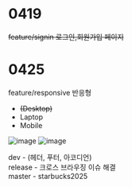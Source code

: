# 0419 
<del>feature/signin  로그인,회원가입 페이지</del>
<br>
# 0425 
feature/responsive 반응형 <br>
<ul>
  <li><del>(Desktop)</del> <br></li>
  <li>Laptop<br></li>
  <li>Mobile <br></li>
</ul>

![image](https://github.com/user-attachments/assets/1bc64985-e9d7-42d7-95cc-00f30243f46a)
![image](https://github.com/user-attachments/assets/704b93d1-c7a6-4a65-9dff-9b568ea6196a)

dev - (헤더, 푸터, 아코디언) <br>
release - 크로스 브라우징 이슈 해결 <br>
master - starbucks2025

